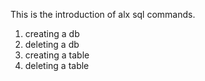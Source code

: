 This is the introduction of alx sql commands. 
1. creating a db
2. deleting a db
3. creating a table
4. deleting a table
